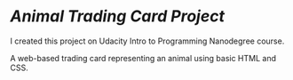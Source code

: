 # *Animal Trading Card Project*

I created this project on Udacity Intro to Programming Nanodegree course. 

A web-based trading card representing an animal using basic HTML and CSS.
